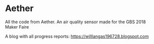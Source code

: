 # Aether
All the code from Aether. An air quality sensor made for the GBS 2018 Maker Faire

A blog with all progress reports: https://willlangas196728.blogspot.com

